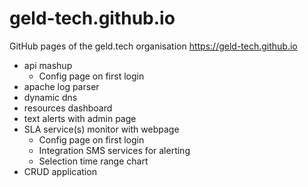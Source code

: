 # geld-tech.github.io
GitHub pages of the geld.tech organisation https://geld-tech.github.io

* api mashup
  * Config page on first login
* apache log parser
* dynamic dns
* resources dashboard
* text alerts with admin page
* SLA service(s) monitor with webpage
  * Config page on first login
  * Integration SMS services for alerting
  * Selection time range chart
* CRUD application


